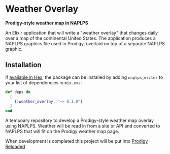 # Weather Overlay

**Prodigy-style weather map in NAPLPS**

An Elixir application that will write a "weather overlay" that changes daily over
a map of the continental United States. 
The application produces a NAPLPS graphics file used in Prodigy, overlaid on top 
of a separate NAPLPS graphic.

## Installation

If [available in Hex](https://hex.pm/docs/publish), the package can be installed
by adding `naplps_writer` to your list of dependencies in `mix.exs`:

```elixir
def deps do
  [
    {:weather_overlay, "~> 0.1.0"}
  ]
end
```

A tempoary repository to develop a Prodigy-style weather map overlay using NAPLPS.
Weather will be read in from a site or API and converted to NAPLPS that will fit
on the Prodigy weather map page.

When development is completed this project will be put into [Prodigy Reloaded](https://github.com/prodigyreloaded)

